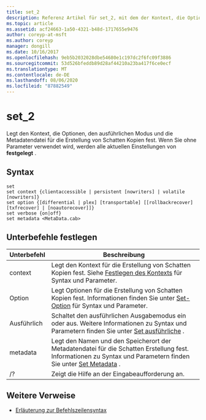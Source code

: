 ```yaml
---
title: set_2
description: Referenz Artikel für set_2, mit dem der Kontext, die Optionen, der ausführliche Modus und die Metadatendatei für die Erstellung von Schatten Kopien festgelegt werden.
ms.topic: article
ms.assetid: acf24663-1a50-4321-b48d-1717655e9476
author: coreyp-at-msft
ms.author: coreyp
manager: dongill
ms.date: 10/16/2017
ms.openlocfilehash: 9eb5b2032028dbe54680e1c197dc2f6fc09f3886
ms.sourcegitcommit: 53d526bfeddb89d28af44210a23ba417f6ce0ecf
ms.translationtype: MT
ms.contentlocale: de-DE
ms.lasthandoff: 08/06/2020
ms.locfileid: "87882549"
---
```

# <a name="set_2"></a>set_2

Legt den Kontext, die Optionen, den ausführlichen Modus und die Metadatendatei für die Erstellung von Schatten Kopien fest. Wenn Sie ohne Parameter verwendet wird, werden alle aktuellen Einstellungen von **festgelegt** .

## <a name="syntax"></a>Syntax

```
set
set context {clientaccessible | persistent [nowriters] | volatile [nowriters]}
set option {[differential | plex] [transportable] [[rollbackrecover] [txfrecover] | [noautorecover]]}
set verbose {on|off}
set metadata <MetaData.cab>
```

## <a name="set-sub-commands"></a>Unterbefehle festlegen

|Unterbefehl|Beschreibung|
|-----------|-----------|
|context|Legt den Kontext für die Erstellung von Schatten Kopien fest. Siehe [Festlegen des Kontexts](set-context.md) für Syntax und Parameter.|
|Option|Legt Optionen für die Erstellung von Schatten Kopien fest. Informationen finden Sie unter [Set-Option](set-option.md) für Syntax und Parameter.|
|Ausführlich|Schaltet den ausführlichen Ausgabemodus ein oder aus. Weitere Informationen zu Syntax und Parametern finden Sie unter [Set ausführliche](set-verbose.md) .|
|metadata|Legt den Namen und den Speicherort der Metadatendatei für die Schatten Erstellung fest. Informationen zu Syntax und Parametern finden Sie unter [Set Metadata](set-metadata.md) .|
|/?|Zeigt die Hilfe an der Eingabeaufforderung an.|

## <a name="additional-references"></a>Weitere Verweise

- [Erläuterung zur Befehlszeilensyntax](command-line-syntax-key.md)